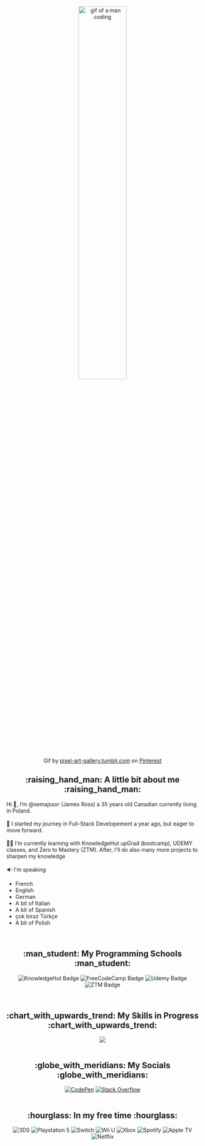 <div align="center">
  <img alt="gif of a man coding" src="https://64.media.tumblr.com/ba114d240ed9d19e927a725cc599b038/tumblr_o8ol0qfp3d1r4gsiio1_1280.gif" style="width: 50%; height: auto;">
  <p align="center">Gif by <a href="https://pixel-art-gallery.tumblr.com/image/146052666054">pixel-art-gallery.tumblr.com</a> on <a href="https://www.pinterest.ca/pin/380483868505781309/">Pinterest</a></p>
</div>

<h2 align="center">:raising_hand_man: A little bit about me :raising_hand_man:</h2>

  Hi :wave:, I’m @semajssor (James Ross) a 35 years old Canadian currently living in Poland. <br>
<br>
  👀  I started my journey in Full-Stack Developement a year ago, but eager to move forward.<br>
<br>
  :man_technologist: I’m currently learning with KnowledgeHut upGrad (bootcamp), UDEMY classes, and Zero to Mastery (ZTM). After, I'll do also many more projects to sharpen my knowledge<br>
<br>
🔉 I'm speaking
* French
* English
* German
* A bit of Italian
* A bit of Spanish
* çok biraz Türkçe
* A bit of Polish
<br>

<h2 align="center">:man_student: My Programming Schools :man_student:</h2>
  <p align="center">
    <img alt="KnowledgeHut Badge" src="https://img.shields.io/badge/KnowledgeHut-c309db?style=for-the-badge&logo=https://i.ibb.co/FW5rCwP/channels4-profile-removebg-preview.png&logoWidth=100">
   <!-- <img alt="Datacamp Badge" src="https://img.shields.io/badge/Datacamp-05192D?style=for-the-badge&logo=datacamp&logoColor=03E860"> -->
    <img alt="FreeCodeCamp Badge" src="https://img.shields.io/badge/Freecodecamp-%23123.svg?&style=for-the-badge&logo=freecodecamp&logoColor=green">
    <img alt="Udemy Badge" src="https://img.shields.io/badge/Udemy-A435F0?style=for-the-badge&logo=Udemy&logoColor=white">
    <img alt="ZTM Badge" src="https://img.shields.io/badge/ZTM-32de88?style=for-the-badge&logo=https://i.ibb.co/v1SJdws/35373879-removebg-preview.png">

  </p>
<br>

<h2 align="center">:chart_with_upwards_trend: My Skills in Progress :chart_with_upwards_trend:</h2>
  <div align="center">
    <a href="https://skillicons.dev">
    <img src="https://skillicons.dev/icons?i=html,css,bootstrap,js,react,angular,nodejs,vue,express,postgres,postman,babel,git,github,vscode" />
    </a>
  </div>
<br>

<h2 align="center">:globe_with_meridians: My Socials :globe_with_meridians:</h2>
  <div align="center">
  <a href="https://codepen.io/James-Ross-the-coder"><img alt="CodePen" src="https://img.shields.io/badge/Codepen-000000?style=for-the-badge&logo=codepen&logoColor=white)"></a>
  <a href="https://stackoverflow.com/users/22736184/semajssor"><img alt="Stack Overflow" src="https://img.shields.io/badge/-Stackoverflow-FE7A16?style=for-the-badge&logo=stack-overflow&logoColor=white"></a>
  </div>
<br>

<h2 align="center">:hourglass: In my free time :hourglass:</h2>
  <div align="center">
    <img alt="3DS" src="https://img.shields.io/badge/3DS-D12228?style=for-the-badge&logo=nintendo-3ds&logoColor=white">
    <img alt="Playstation 5" src="https://img.shields.io/badge/Playstation%205-003791?style=for-the-badge&logo=playstation-5&logoColor=white">
    <img alt="Switch" src="https://img.shields.io/badge/Switch-E60012?style=for-the-badge&logo=nintendo-switch&logoColor=white">
    <img alt="Wii U" src="https://img.shields.io/badge/Wii%20U-8B8B8B?style=for-the-badge&logo=wiiu&logoColor=white">
    <img alt="Xbox" src="https://img.shields.io/badge/xbox-%23107C10.svg?style=for-the-badge&logo=xbox&logoColor=white">
    <img alt="Spotify" src="https://img.shields.io/badge/Spotify-1ED760?style=for-the-badge&logo=spotify&logoColor=white">
    <img alt="Apple TV" src="https://img.shields.io/badge/Apple%20TV-000000?style=for-the-badge&logo=Apple%20TV&logoColor=white">
    <img alt="Netflix" src="https://img.shields.io/badge/Netflix-E50914?style=for-the-badge&logo=netflix&logoColor=white">
  </div>
<br>
<!--
<h2 align="center">:trophy: My Stats :trophy:</h2>
  <div align="center">
    <img alt="James' GitHub stats" src="https://github-readme-stats.vercel.app/api?username=semajssor&show_icons=true&theme=github_dark_dimmed">
  </div> -->
<!---
semajssor/semajssor is a ✨ special ✨ repository because its `README.md` (this file) appears on your GitHub profile.
You can click the Preview link to take a look at your changes.
--->
